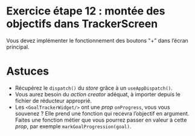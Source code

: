 # Exercice étape 12 : montée des objectifs dans TrackerScreen

Vous devez implémenter le fonctionnement des boutons "+" dans l’écran principal.

# Astuces

- Récupérez le `dispatch()` du _store_ grâce à un `useAppDispatch()`.
- Vous aurez besoin du _action creator_ adéquat, à importer depuis le fichier de réducteur approprié.
- Les `<GoalTrackerWidget/>` ont une _prop_ `onProgress`, vous vous souvenez ? Elle prend une fonction qui recevra l’objectif en argument. Faites une fonction métier que vous pourrez passer en valeur à cette _prop_, par exemple `markGoalProgression(goal)`.
